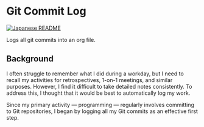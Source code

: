 # Git Commit Log

[![Japanese README](https://img.shields.io/badge/lang-ja-red)](./README.ja.md)

Logs all git commits into an org file.

## Background
I often struggle to remember what I did during a workday, but I need to recall my activities for
retrospectives, 1-on-1 meetings, and similar purposes. However, I find it difficult to take detailed notes
consistently. To address this, I thought that it would be best to automatically log my work.

Since my primary activity — programming — regularly involves committing to Git repositories, I began by logging all my
Git commits as an effective first step.

